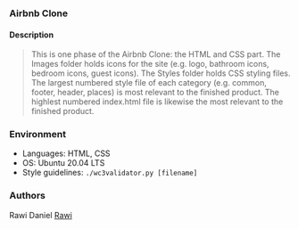 ### Airbnb Clone

#### Description

> This is one phase of the Airbnb Clone: the HTML and CSS part. The Images
> folder holds icons for the site (e.g. logo, bathroom icons, bedroom icons,
> guest icons). The Styles folder holds CSS styling files. The largest numbered
> style file of each category (e.g. common, footer, header, places) is most
> relevant to the finished product. The highlest numbered index.html file is
> likewise the most relevant to the finished product.


### Environment

- Languages: HTML, CSS
- OS: Ubuntu 20.04 LTS
- Style guidelines: `./wc3validator.py [filename]`

### Authors

Rawi Daniel [Rawi](https://github.com/rawidaniel)

